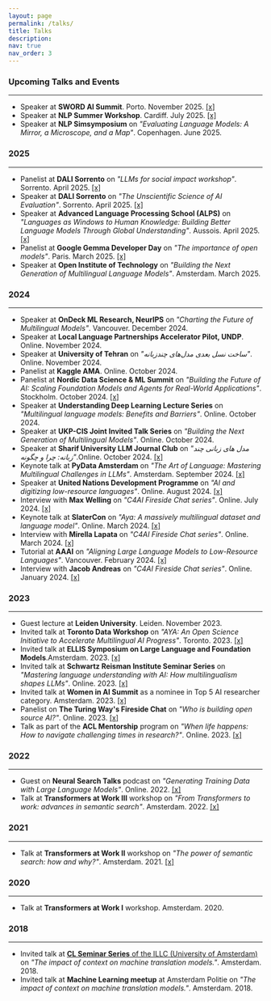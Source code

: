 ```yaml
---
layout: page
permalink: /talks/
title: Talks
description: 
nav: true
nav_order: 3
---
```



### Upcoming Talks and Events
<hr>

- Speaker at **SWORD AI Summit**. Porto. November 2025. [[x]](https://aisummit.swordhealth.com/)
- Speaker at **NLP Summer Workshop**. Cardiff. July 2025. [[x]](https://www.cardiffnlpworkshop.org/)
- Speaker at **NLP Simsymposium** on *"Evaluating Language Models: A Mirror, a Microscope, and a Map"*. Copenhagen. June 2025.

### 2025
<hr>

- Panelist at **DALI Sorrento** on *"LLMs for social impact workshop"*. Sorrento. April 2025. [[x]](https://dalimeeting.org/sorrento2025/)
- Speaker at **DALI Sorrento** on *"The Unscientific Science of AI Evaluation"*. Sorrento. April 2025. [[x]](https://dalimeeting.org/sorrento2025/)
- Speaker at **Advanced Language Processing School (ALPS)** on *"Languages as Windows to Human Knowledge: Building Better Language Models Through Global Understanding"*. Aussois. April 2025. [[x]](https://lig-alps.imag.fr/index.php/speakers/)
- Panelist at **Google Gemma Developer Day** on *"The importance of open models"*. Paris. March 2025. [[x]](https://rsvp.withgoogle.com/events/gemma-dev-day-paris/speakers)
- Speaker at **Open Institute of Technology** on *"Building the Next Generation of Multilingual Language Models"*. Amsterdam. March 2025.


### 2024
<hr>

- Speaker at **OnDeck ML Research, NeurIPS** on *"Charting the Future of Multilingual Models"*. Vancouver. December 2024.
- Speaker at **Local Language Partnerships Accelerator Pilot, UNDP**. Online. November 2024.
- Speaker at **University of Tehran** on *"ساخت نسل بعدی مدل‌های چندزبانه"*. Online. November 2024.
- Panelist at **Kaggle AMA**. Online. October 2024.
- Panelist at **Nordic Data Science & ML Summit** on *"Building the Future of AI: Scaling Foundation Models and Agents for Real-World Applications"*. Stockholm. October 2024. [[x]](https://ndsmlsummit.com/speakers/)
- Speaker at **Understanding Deep Learning Lecture Series** on *"Multilingual language models: Benefits and Barriers"*. Online. October 2024.
- Speaker at **UKP-CIS Joint Invited Talk Series** on *"Building the Next Generation of Multilingual Models"*. Online. October 2024.
- Speaker at **Sharif University LLM Journal Club** on *"مدل های زبانی چند زبانه: چرا و چگونه"*.Online. October 2024. [[x]](https://www.youtube.com/watch?v=rPeeNwoBZEg)
- Keynote talk at **PyData Amsterdam** on *"The Art of Language: Mastering Multilingual Challenges in LLMs"*. Amsterdam. September 2024. [[x]](https://www.youtube.com/watch?v=pQgMUhaeuxA)
- Speaker at **United Nations Development Programme** on *"AI and digitizing low-resource languages"*. Online. August 2024. [[x]](https://x.com/UNDP)
- Interview with **Max Welling** on *"C4AI Fireside Chat series"*. Online. July 2024. [[x]](https://www.youtube.com/watch?v=4I09wBeP-GI&list=PLLalUvky4CLLN4XmiJJ4dBBhqRKmkxRYk)
- Keynote talk at **SlaterCon** on *"Aya: A massively multilingual dataset and language model"*. Online. March 2024. [[x]](https://slator.com/event/slatorcon-remote-march-2024/)
- Interview with **Mirella Lapata** on *"C4AI Fireside Chat series"*. Online. March 2024. [[x]](https://www.youtube.com/watch?v=6TS_ZetD3HY&list=PLLalUvky4CLLN4XmiJJ4dBBhqRKmkxRYk)
- Tutorial at **AAAI** on *"Aligning Large Language Models to Low-Resource Languages"*. Vancouver. February 2024. [[x]](https://aaai.org/aaai-conference/aaai-24-tutorial-and-lab-list/#tq11)
- Interview with **Jacob Andreas** on *"C4AI Fireside Chat series"*. Online. January 2024. [[x]](https://www.youtube.com/watch?v=bAxqt5DybPE&list=PLLalUvky4CLLN4XmiJJ4dBBhqRKmkxRYk)


### 2023
<hr>

- Guest lecture at **Leiden University**. Leiden. November 2023.
- Invited talk at **Toronto Data Workshop** on *"AYA: An Open Science Initiative to Accelerate Multilingual AI Progress"*. Toronto. 2023. [[x]](https://www.youtube.com/watch?v=kVOKtJ8ZTgI)
- Invited talk at **ELLIS Symposium on Large Language and Foundation Models**.Amsterdam. 2023. [[x]](https://sites.google.com/view/ellisfms2023/)
- Invited talk at **Schwartz Reisman Institute Seminar Series** on *"Mastering language understanding with AI: How multilingualism shapes LLMs"*. Online. 2023. [[x]](https://www.youtube.com/watch?v=qTR2J7sNXK8)
- Invited talk at **Women in AI Summit** as a nominee in Top 5 AI researcher category. Amsterdam. 2023. [[x]](https://womeninai.nl/2023/11/08/wai-summit-top-5-award-nominees/)
- Panelist on **The Turing Way's Fireside Chat** on *"Who is building open source AI?"*. Online. 2023. [[x]](https://www.youtube.com/watch?v=e8EBI1ocxt4)
- Talk as part of the **ACL Mentorship** program on *"When life happens: How to navigate challenging times in research?"*. Online. 2023. [[x]](https://www.youtube.com/watch?v=g59P3YiqRxU)

### 2022
<hr>

- Guest on **Neural Search Talks** podcast on *"Generating Training Data with Large Language Models"*. Online. 2022. [[x]](https://www.youtube.com/watch?v=MlxZI_bFD8U&t=2350s)
- Talk at **Transformers at Work III** workshop on *"From Transformers to work: advances in semantic search"*. Amsterdam. 2022. [[x]](https://www.youtube.com/watch?v=iHjiW0kRy3s&list=PLqoeA19j2q9iV3VIlmu2rk7r247zjvUM9&index=3&t=5s)

### 2021
<hr>

- Talk at **Transformers at Work II** workshop on *"The power of semantic search: how and why?"*. Amsterdam. 2021. [[x]](https://www.youtube.com/watch?v=a6JVtQIJFD8&list=PLqoeA19j2q9iV3VIlmu2rk7r247zjvUM9&index=12)

### 2020
<hr>

- Talk at **Transformers at Work I** workshop. Amsterdam. 2020.

### 2018
<hr>

- Invited talk at [**CL Seminar Series** of the ILLC (University of Amsterdam)](https://projects.illc.uva.nl/LaCo/CLS/) on *"The impact of context on machine translation models."*. Amsterdam. 2018.
- Invited talk at **Machine Learning meetup** at Amsterdam Politie on *"The impact of context on machine translation models."*. Amsterdam. 2018.